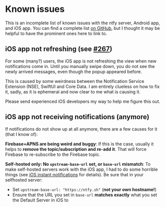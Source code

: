 # Known issues
This is an incomplete list of known issues with the ntfy server, Android app, and iOS app. You can find a complete
list [on GitHub](https://github.com/binwiederhier/ntfy/labels/%F0%9F%AA%B2%20bug), but I thought it may be helpful
to have the prominent ones here to link to.

## iOS app not refreshing (see [#267](https://github.com/binwiederhier/ntfy/issues/267))
For some (many?) users, the iOS app is not refreshing the view when new notifications come in. Until you manually
swipe down, you do not see the newly arrived messages, even though the popup appeared before.

This is caused by some weirdness between the Notification Service Extension (NSE), SwiftUI and Core Data. I am entirely
clueless on how to fix it, sadly, as it is ephemeral and now clear to me what is causing it.

Please send experienced iOS developers my way to help me figure this out.

## iOS app not receiving notifications (anymore)
If notifications do not show up at all anymore, there are a few causes for it (that I know of):

**Firebase+APNS are being weird and buggy**:
If this is the case, usually it helps to **remove the topic/subscription and re-add it**. That will force Firebase to
re-subscribe to the Firebase topic.

**Self-hosted only: No `upstream-base-url` set, or `base-url` mismatch**:
To make self-hosted servers work with the iOS
app, I had to do some horrible things (see [iOS instant notifications](config.md#ios-instant-notifications) for details).
Be sure that in your selfhosted server:

* Set `upstream-base-url: "https://ntfy.sh"` (**not your own hostname!**)
* Ensure that the URL you set in `base-url` **matches exactly** what you set the Default Server in iOS to
